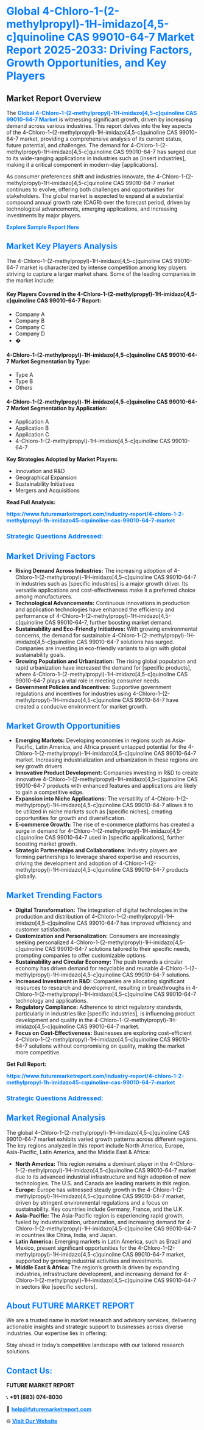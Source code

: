 <h1 style="color: #007BFF;">Global 4-Chloro-1-(2-methylpropyl)-1H-imidazo[4,5-c]quinoline CAS 99010-64-7 Market Report 2025-2033: Driving Factors, Growth Opportunities, and Key Players</h1>

<section id="overview">
<h2>Market Report Overview</h2>
<p>The <a href="https://www.futuremarketreport.com/industry-report/4-chloro-1-2-methylpropyl-1h-imidazo45-cquinoline-cas-99010-64-7-market" style="color: #007BFF; text-decoration: none;"><strong>Global 4-Chloro-1-(2-methylpropyl)-1H-imidazo[4,5-c]quinoline CAS 99010-64-7 Market</strong></a> is witnessing significant growth, driven by increasing demand across various industries. This report delves into the key aspects of the 4-Chloro-1-(2-methylpropyl)-1H-imidazo[4,5-c]quinoline CAS 99010-64-7 market, providing a comprehensive analysis of its current status, future potential, and challenges. The demand for 4-Chloro-1-(2-methylpropyl)-1H-imidazo[4,5-c]quinoline CAS 99010-64-7 has surged due to its wide-ranging applications in industries such as [insert industries], making it a critical component in modern-day [applications].</p>
<p>As consumer preferences shift and industries innovate, the 4-Chloro-1-(2-methylpropyl)-1H-imidazo[4,5-c]quinoline CAS 99010-64-7 market continues to evolve, offering both challenges and opportunities for stakeholders. The global market is expected to expand at a substantial compound annual growth rate (CAGR) over the forecast period, driven by technological advancements, emerging applications, and increasing investments by major players.</p>
</section>

<section id="overview">
<p><a href="https://www.futuremarketreport.com/request-sample/reportId=119314" style="color: #007BFF; text-decoration: none;"><strong>Explore Sample Report Here</strong></a></p>
</section>

<section id="key-players">
<h2 style="color: #007BFF;">Market Key Players Analysis</h2>
<p>The 4-Chloro-1-(2-methylpropyl)-1H-imidazo[4,5-c]quinoline CAS 99010-64-7 market is characterized by intense competition among key players striving to capture a larger market share. Some of the leading companies in the market include:</p>
<h4>Key Players Covered in the 4-Chloro-1-(2-methylpropyl)-1H-imidazo[4,5-c]quinoline CAS 99010-64-7 Report:</h4>
<ul><li>Company A</li><li>Company B</li><li>Company C</li><li>Company D</li><li>�</li></ul>
<h4>4-Chloro-1-(2-methylpropyl)-1H-imidazo[4,5-c]quinoline CAS 99010-64-7 Market Segmentation by Type:</h4>
<ul><li>Type A</li><li>Type B</li><li>Others</li></ul>

<h4>4-Chloro-1-(2-methylpropyl)-1H-imidazo[4,5-c]quinoline CAS 99010-64-7 Market Segmentation by Application:</h4>
<ul><li>Application A</li><li>Application B</li><li>Application C</li><li>4-Chloro-1-(2-methylpropyl)-1H-imidazo[4,5-c]quinoline CAS 99010-64-7</li></ul>
<p><strong>Key Strategies Adopted by Market Players:</strong></p>
<ul>
<li>Innovation and R&D</li>
<li>Geographical Expansion</li>
<li>Sustainability Initiatives</li>
<li>Mergers and Acquisitions</li>
</ul>
</section>

<section>
<p><strong>Read Full Analysis: </strong></p><a href="https://www.futuremarketreport.com/industry-report/4-chloro-1-2-methylpropyl-1h-imidazo45-cquinoline-cas-99010-64-7-market" style="color: #007BFF; text-decoration: none;"><strong>https://www.futuremarketreport.com/industry-report/4-chloro-1-2-methylpropyl-1h-imidazo45-cquinoline-cas-99010-64-7-market</strong></a>
<h3 style="color: #007BFF;">Strategic Questions Addressed:</h3>
</section>

<section id="driving-factors">
<h2 style="color: #007BFF;">Market Driving Factors</h2>
<ul>
<li><strong>Rising Demand Across Industries:</strong> The increasing adoption of 4-Chloro-1-(2-methylpropyl)-1H-imidazo[4,5-c]quinoline CAS 99010-64-7 in industries such as [specific industries] is a major growth driver. Its versatile applications and cost-effectiveness make it a preferred choice among manufacturers.</li>
<li><strong>Technological Advancements:</strong> Continuous innovations in production and application technologies have enhanced the efficiency and performance of 4-Chloro-1-(2-methylpropyl)-1H-imidazo[4,5-c]quinoline CAS 99010-64-7, further boosting market demand.</li>
<li><strong>Sustainability and Eco-Friendly Initiatives:</strong> With growing environmental concerns, the demand for sustainable 4-Chloro-1-(2-methylpropyl)-1H-imidazo[4,5-c]quinoline CAS 99010-64-7 solutions has surged. Companies are investing in eco-friendly variants to align with global sustainability goals.</li>
<li><strong>Growing Population and Urbanization:</strong> The rising global population and rapid urbanization have increased the demand for [specific products], where 4-Chloro-1-(2-methylpropyl)-1H-imidazo[4,5-c]quinoline CAS 99010-64-7 plays a vital role in meeting consumer needs.</li>
<li><strong>Government Policies and Incentives:</strong> Supportive government regulations and incentives for industries using 4-Chloro-1-(2-methylpropyl)-1H-imidazo[4,5-c]quinoline CAS 99010-64-7 have created a conducive environment for market growth.</li>
</ul>
</section>

<section id="growth-opportunities">
<h2 style="color: #007BFF;">Market Growth Opportunities</h2>
<ul>
<li><strong>Emerging Markets:</strong> Developing economies in regions such as Asia-Pacific, Latin America, and Africa present untapped potential for the 4-Chloro-1-(2-methylpropyl)-1H-imidazo[4,5-c]quinoline CAS 99010-64-7 market. Increasing industrialization and urbanization in these regions are key growth drivers.</li>
<li><strong>Innovative Product Development:</strong> Companies investing in R&D to create innovative 4-Chloro-1-(2-methylpropyl)-1H-imidazo[4,5-c]quinoline CAS 99010-64-7 products with enhanced features and applications are likely to gain a competitive edge.</li>
<li><strong>Expansion into Niche Applications:</strong> The versatility of 4-Chloro-1-(2-methylpropyl)-1H-imidazo[4,5-c]quinoline CAS 99010-64-7 allows it to be utilized in niche markets such as [specific niches], creating opportunities for growth and diversification.</li>
<li><strong>E-commerce Growth:</strong> The rise of e-commerce platforms has created a surge in demand for 4-Chloro-1-(2-methylpropyl)-1H-imidazo[4,5-c]quinoline CAS 99010-64-7 used in [specific applications], further boosting market growth.</li>
<li><strong>Strategic Partnerships and Collaborations:</strong> Industry players are forming partnerships to leverage shared expertise and resources, driving the development and adoption of 4-Chloro-1-(2-methylpropyl)-1H-imidazo[4,5-c]quinoline CAS 99010-64-7 products globally.</li>
</ul>
</section>

<section id="trending-factors">
<h2 style="color: #007BFF;">Market Trending Factors</h2>
<ul>
<li><strong>Digital Transformation:</strong> The integration of digital technologies in the production and distribution of 4-Chloro-1-(2-methylpropyl)-1H-imidazo[4,5-c]quinoline CAS 99010-64-7 has improved efficiency and customer satisfaction.</li>
<li><strong>Customization and Personalization:</strong> Consumers are increasingly seeking personalized 4-Chloro-1-(2-methylpropyl)-1H-imidazo[4,5-c]quinoline CAS 99010-64-7 solutions tailored to their specific needs, prompting companies to offer customizable options.</li>
<li><strong>Sustainability and Circular Economy:</strong> The push towards a circular economy has driven demand for recyclable and reusable 4-Chloro-1-(2-methylpropyl)-1H-imidazo[4,5-c]quinoline CAS 99010-64-7 solutions.</li>
<li><strong>Increased Investment in R&D:</strong> Companies are allocating significant resources to research and development, resulting in breakthroughs in 4-Chloro-1-(2-methylpropyl)-1H-imidazo[4,5-c]quinoline CAS 99010-64-7 technology and applications.</li>
<li><strong>Regulatory Compliance:</strong> Adherence to strict regulatory standards, particularly in industries like [specific industries], is influencing product development and quality in the 4-Chloro-1-(2-methylpropyl)-1H-imidazo[4,5-c]quinoline CAS 99010-64-7 market.</li>
<li><strong>Focus on Cost-Effectiveness:</strong> Businesses are exploring cost-efficient 4-Chloro-1-(2-methylpropyl)-1H-imidazo[4,5-c]quinoline CAS 99010-64-7 solutions without compromising on quality, making the market more competitive.</li>
</ul>
</section>

<section>
<p><strong>Get Full Report: </strong></p><a href="https://www.futuremarketreport.com/industry-report/4-chloro-1-2-methylpropyl-1h-imidazo45-cquinoline-cas-99010-64-7-market" style="color: #007BFF; text-decoration: none;"><strong>https://www.futuremarketreport.com/industry-report/4-chloro-1-2-methylpropyl-1h-imidazo45-cquinoline-cas-99010-64-7-market</strong></a>
<h3 style="color: #007BFF;">Strategic Questions Addressed:</h3>
</section>


<section id="regional-analysis">
<h2 style="color: #007BFF;">Market Regional Analysis</h2>
<p>The global 4-Chloro-1-(2-methylpropyl)-1H-imidazo[4,5-c]quinoline CAS 99010-64-7 market exhibits varied growth patterns across different regions. The key regions analyzed in this report include North America, Europe, Asia-Pacific, Latin America, and the Middle East & Africa:</p>
<ul>
<li><strong>North America:</strong> This region remains a dominant player in the 4-Chloro-1-(2-methylpropyl)-1H-imidazo[4,5-c]quinoline CAS 99010-64-7 market due to its advanced industrial infrastructure and high adoption of new technologies. The U.S. and Canada are leading markets in this region.</li>
<li><strong>Europe:</strong> Europe has witnessed steady growth in the 4-Chloro-1-(2-methylpropyl)-1H-imidazo[4,5-c]quinoline CAS 99010-64-7 market, driven by stringent environmental regulations and a focus on sustainability. Key countries include Germany, France, and the U.K.</li>
<li><strong>Asia-Pacific:</strong> The Asia-Pacific region is experiencing rapid growth, fueled by industrialization, urbanization, and increasing demand for 4-Chloro-1-(2-methylpropyl)-1H-imidazo[4,5-c]quinoline CAS 99010-64-7 in countries like China, India, and Japan.</li>
<li><strong>Latin America:</strong> Emerging markets in Latin America, such as Brazil and Mexico, present significant opportunities for the 4-Chloro-1-(2-methylpropyl)-1H-imidazo[4,5-c]quinoline CAS 99010-64-7 market, supported by growing industrial activities and investments.</li>
<li><strong>Middle East & Africa:</strong> The region’s growth is driven by expanding industries, infrastructure development, and increasing demand for 4-Chloro-1-(2-methylpropyl)-1H-imidazo[4,5-c]quinoline CAS 99010-64-7 in sectors like [specific sectors].</li>
</ul>
</section>

<footer>
<h2 style="color: #007BFF;">About FUTURE MARKET REPORT</h2>
<p>We are a trusted name in market research and advisory services, delivering actionable insights and strategic support to businesses across diverse industries. Our expertise lies in offering:</p>

<p>Stay ahead in today’s competitive landscape with our tailored research solutions.</p>

<h2 style="color: #007BFF;">Contact Us:</h2>
<p><strong>FUTURE MARKET REPORT</strong></p>
<p>📞 <strong>+91 (883) 074-8030</strong></p>
<p>📧 <strong><a href="mailto:help@futuremarketreport.com" style="color: #007BFF;">help@futuremarketreport.com</a></strong></p>
<p>🌐 <strong><a href="https://www.futuremarketreport.com/" style="color: #007BFF;">Visit Our Website</a></strong></p>
</footer>